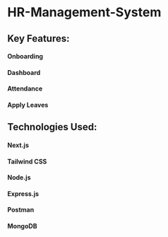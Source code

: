 # HR-Management-System
## Key Features:
#### Onboarding
#### Dashboard
#### Attendance
#### Apply Leaves

## Technologies Used: 
#### Next.js 
#### Tailwind CSS
#### Node.js
#### Express.js
#### Postman
#### MongoDB
